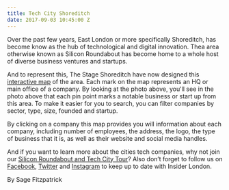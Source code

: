 ```yaml
---
title: Tech City Shoreditch
date: 2017-09-03 10:45:00 Z
---
```


Over the past few years, East London or more specifically Shoreditch, has become know as the hub of technological and digital innovation. Thea area otherwise known as Silicon Roundabout has become home to a whole host of diverse business ventures and startups. 

And to represent this, The Stage Shoreditch have now designed this [interactive map](http://www.thestageshoreditch.com/tech-city-shoreditch) of the area. Each mark on the map represents an HQ or main office of a company. By looking at the photo above, you'll see in the photo above that each pin point marks a notable business or start up from this area. To make it easier for you to search, you can filter companies by sector, type, size, founded and startup. 

By clicking on a company this map provides you will information about each company, including number of employees, the address, the logo, the type of business that it is, as well as their website and social media handles. 

And if you want to learn more about the cities tech companies, why not join our [Silicon Roundabout and Tech City Tour](http://www.insider-london.co.uk/tours/silicon-roundabout-and-tech-city-tour/)? Also don’t forget to follow us on [Facebook](https://www.facebook.com/insiderlondon/?fref=ts), [Twitter](http://twitter.com/insiderlondon) and [Instagram](http://instagram.com/insiderlondontours/) to keep up to date with Insider London.

By Sage Fitzpatrick